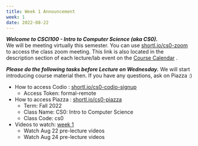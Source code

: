 ```yaml
---
title: Week 1 Announcement
week: 1
date: 2022-08-22
---
```


***Welcome to CSCI100 - Intro to Computer Science (aka CS0).*** \
We will be meeting virtually this semester. You can use [shortl.io/cs0-zoom](shortl.io/cs0-zoom) to access the class zoom meeting. This link is also located in the description section of each lecture/lab event on the [Course Calendar](shortl.io/cs0-calendar) .

***Please do the following tasks before Lecture on Wednesday.***  We will start introducing course material then. If you have any questions, ask on Piazza :)
- How to access Codio : [shortl.io/cs0-codio-signup](www.shortl.io/cs0-codio-signup)
  - Access Token: formal-remote
- How to access Piazza : [shortl.io/cs0-piazza](shortl.io/cs0-piazza)
  - Term: Fall 2022
  - Class Name: CS0: Intro to Computer Science
  - Class Code: cs0
- Videos to watch: [week 1](https://hucs0.org/schedule/#week-1)
  - Watch Aug 22 pre-lecture videos
  - Watch Aug 24 pre-lecture videos

